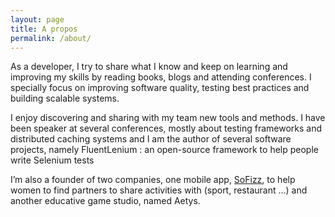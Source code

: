 ```yaml
---
layout: page
title: A propos
permalink: /about/
---
```

As a developer, I try to share what I know and keep on learning and improving my skills by reading books, blogs and attending conferences. I specially focus on improving software quality, testing best practices and building scalable systems.

I enjoy discovering and sharing with my team new tools and methods. I have been speaker at several conferences, mostly about testing frameworks and distributed caching systems and I am the author of several software projects, namely FluentLenium : an open-source framework to help people write Selenium tests

I’m also a founder of two companies, one mobile app, [SoFizz](http://www.sofizz.fr), to help women to find partners to share activities with (sport, restaurant ...) and another educative game studio, named Aetys.
